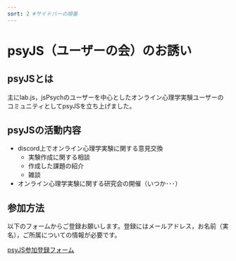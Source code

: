 ```yaml
---
sort: 2 #サイドバーの順番
---
```


# psyJS（ユーザーの会）のお誘い

## psyJSとは
主にlab.js，jsPsychのユーザーを中心としたオンライン心理学実験ユーザーのコミュニティとしてpsyJSを立ち上げました。

## psyJSの活動内容
 * discord上でオンライン心理学実験に関する意見交換
    * 実験作成に関する相談
    * 作成した課題の紹介
    * 雑談
 * オンライン心理学実験に関する研究会の開催（いつか･･･）

## 参加方法
以下のフォームからご登録お願いします。登録にはメールアドレス，お名前（実名），ご所属についての情報が必要です。

[psyJS参加登録フォーム](https://docs.google.com/forms/d/e/1FAIpQLSceA62ngL2M4UrRwo-imU2gAwLgdJg9P6s11TT22MThG8pT-A/viewform)
